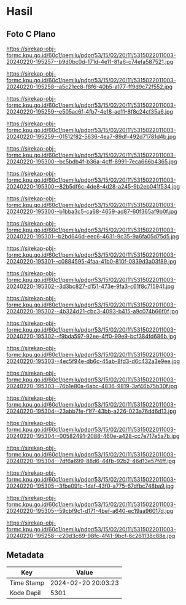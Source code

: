 # Hasil

## Foto C Plano

https://sirekap-obj-formc.kpu.go.id/60c1/pemilu/pdpr/53/15/02/20/11/5315022011003-20240220-195257--b9d0bc0d-171d-4e11-81a6-c74efa587521.jpg

https://sirekap-obj-formc.kpu.go.id/60c1/pemilu/pdpr/53/15/02/20/11/5315022011003-20240220-195258--a5c21ec8-f8f6-40b5-a177-ff9d9c72f552.jpg

https://sirekap-obj-formc.kpu.go.id/60c1/pemilu/pdpr/53/15/02/20/11/5315022011003-20240220-195259--e505ac6f-4fb7-4e18-ad11-8f8c24cf35a6.jpg

https://sirekap-obj-formc.kpu.go.id/60c1/pemilu/pdpr/53/15/02/20/11/5315022011003-20240220-195259--01512f82-5636-4ea7-89df-492d71781d4b.jpg

https://sirekap-obj-formc.kpu.go.id/60c1/pemilu/pdpr/53/15/02/20/11/5315022011003-20240220-195300--bc5bdb4f-b36a-4cff-8991-7eca666b4365.jpg

https://sirekap-obj-formc.kpu.go.id/60c1/pemilu/pdpr/53/15/02/20/11/5315022011003-20240220-195300--82b5df6c-4de8-4d28-a245-9b2eb041f534.jpg

https://sirekap-obj-formc.kpu.go.id/60c1/pemilu/pdpr/53/15/02/20/11/5315022011003-20240220-195300--b1bba3c5-ca68-4659-ad87-60f365af9b0f.jpg

https://sirekap-obj-formc.kpu.go.id/60c1/pemilu/pdpr/53/15/02/20/11/5315022011003-20240220-195301--b2bd646d-eec6-4631-9c35-9a6fa05d75d5.jpg

https://sirekap-obj-formc.kpu.go.id/60c1/pemilu/pdpr/53/15/02/20/11/5315022011003-20240220-195301--c0884595-4faa-41b0-810f-0839d3a03f89.jpg

https://sirekap-obj-formc.kpu.go.id/60c1/pemilu/pdpr/53/15/02/20/11/5315022011003-20240220-195302--3d3bc827-d151-473e-9fa3-c61f8c715941.jpg

https://sirekap-obj-formc.kpu.go.id/60c1/pemilu/pdpr/53/15/02/20/11/5315022011003-20240220-195302--4b324d21-cbc3-4093-b415-a9c074b66f0f.jpg

https://sirekap-obj-formc.kpu.go.id/60c1/pemilu/pdpr/53/15/02/20/11/5315022011003-20240220-195302--f9bda597-92ee-4ff0-99e9-bcf384fd686b.jpg

https://sirekap-obj-formc.kpu.go.id/60c1/pemilu/pdpr/53/15/02/20/11/5315022011003-20240220-195303--4ec5f94e-db6c-45ab-8fd3-d6c432a3e9ee.jpg

https://sirekap-obj-formc.kpu.go.id/60c1/pemilu/pdpr/53/15/02/20/11/5315022011003-20240220-195303--76b1e80a-6abc-4836-9819-3af46b75b30f.jpg

https://sirekap-obj-formc.kpu.go.id/60c1/pemilu/pdpr/53/15/02/20/11/5315022011003-20240220-195304--23abb7fe-f1f7-43bb-a226-023a76dd6d13.jpg

https://sirekap-obj-formc.kpu.go.id/60c1/pemilu/pdpr/53/15/02/20/11/5315022011003-20240220-195304--00582491-2088-460e-a428-cc7e717e5a7b.jpg

https://sirekap-obj-formc.kpu.go.id/60c1/pemilu/pdpr/53/15/02/20/11/5315022011003-20240220-195304--7df6a699-88d6-44fb-92b2-46d13e57f4ff.jpg

https://sirekap-obj-formc.kpu.go.id/60c1/pemilu/pdpr/53/15/02/20/11/5315022011003-20240220-195305--3fbe091c-1daf-43f0-a775-67dfbc748ba9.jpg

https://sirekap-obj-formc.kpu.go.id/60c1/pemilu/pdpr/53/15/02/20/11/5315022011003-20240220-195305--59cbf9c1-d171-4bef-a640-ec19aa96017d.jpg

https://sirekap-obj-formc.kpu.go.id/60c1/pemilu/pdpr/53/15/02/20/11/5315022011003-20240220-195258--c20d3c69-98fc-4f41-9bcf-6c261138c88e.jpg


## Metadata

| Key        | Value               |
| ---------- | ------------------- |
| Time Stamp | 2024-02-20 20:03:23 |
| Kode Dapil | 5301                |



